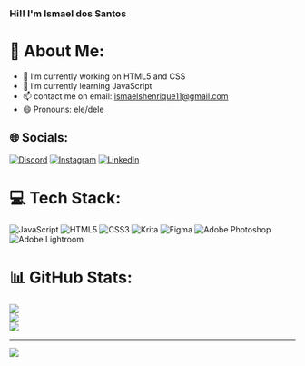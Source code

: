 ### Hi!! I'm Ismael dos Santos

<!--
**ismaelsantos1/ismaelsantos1** is a ✨ _special_ ✨ repository because its `README.md` (this file) appears on your GitHub profile.

Here are some ideas to get you started:

- 🔭 I’m currently working on front-end
- 🌱 I’m currently learning JavaScript
- 📫 contact me on email: ismaelshenrique11@gmail.com
- 😄 Pronouns: ele/dele
-->
# 💫 About Me:
- 🔭 I’m currently working on HTML5 and CSS <br>
- 🌱 I’m currently learning JavaScript <br>
- 📫 contact me on email: ismaelshenrique11@gmail.com <br>
- 😄 Pronouns: ele/dele <br>

## 🌐 Socials:
[![Discord](https://img.shields.io/badge/Discord-%237289DA.svg?logo=discord&logoColor=white)](https://discord.gg/_iS#0831) [![Instagram](https://img.shields.io/badge/Instagram-%23E4405F.svg?logo=Instagram&logoColor=white)](https://instagram.com/isma._santos) [![LinkedIn](https://img.shields.io/badge/LinkedIn-%230077B5.svg?logo=linkedin&logoColor=white)](https://linkedin.com/in/ismael-dos-santos) 

# 💻 Tech Stack:
![JavaScript](https://img.shields.io/badge/javascript-%23323330.svg?style=flat-square&logo=javascript&logoColor=%23F7DF1E) ![HTML5](https://img.shields.io/badge/html5-%23E34F26.svg?style=flat-square&logo=html5&logoColor=white) ![CSS3](https://img.shields.io/badge/css3-%231572B6.svg?style=flat-square&logo=css3&logoColor=white) ![Krita](https://img.shields.io/badge/Krita-203759?style=flat-square&logo=krita&logoColor=EEF37B) 	![Figma](https://img.shields.io/badge/figma-%23F24E1E.svg?style=flat-square&logo=figma&logoColor=white) ![Adobe Photoshop](https://img.shields.io/badge/adobephotoshop-%2331A8FF.svg?style=flat-square&logo=adobephotoshop&logoColor=white) ![Adobe Lightroom](https://img.shields.io/badge/Adobe%20Lightroom-31A8FF.svg?style=flat-square&logo=Adobe%20Lightroom&logoColor=white)
# 📊 GitHub Stats:
![](https://github-readme-stats.vercel.app/api?username=ismaelsantos1&theme=radical&hide_border=false&include_all_commits=false&count_private=false)<br/>
![](https://github-readme-streak-stats.herokuapp.com/?user=ismaelsantos1&theme=radical&hide_border=false)<br/>
![](https://github-readme-stats.vercel.app/api/top-langs/?username=ismaelsantos1&theme=radical&hide_border=false&include_all_commits=false&count_private=false&layout=compact)

---
[![](https://visitcount.itsvg.in/api?id=ismaelsantos1&icon=0&color=0)](https://visitcount.itsvg.in)

<!-- Proudly created with GPRM ( https://gprm.itsvg.in ) -->
